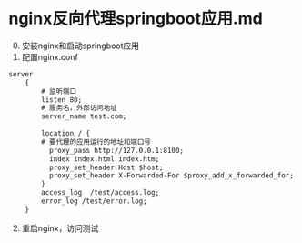 # nginx反向代理springboot应用.md
0. 安装nginx和启动springboot应用  
1. 配置nginx.conf  
```xml
server
    {
        # 监听端口
        listen 80;
        # 服务名，外部访问地址
        server_name test.com;
        
        location / {
        # 要代理的应用运行的地址和端口号
          proxy_pass http://127.0.0.1:8100;
          index index.html index.htm;
          proxy_set_header Host $host;
          proxy_set_header X-Forwarded-For $proxy_add_x_forwarded_for;
        }
        access_log  /test/access.log;
        error_log /test/error.log;
    }
```
2. 重启nginx，访问测试